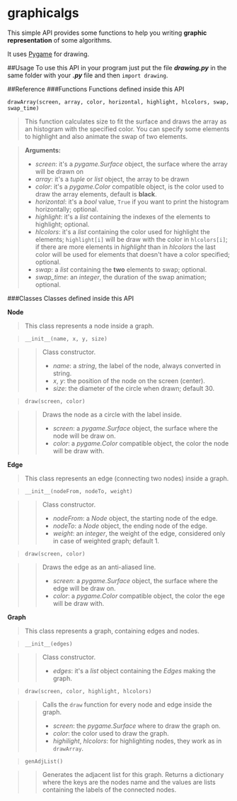 # graphicalgs

This simple API provides some functions to help you writing **graphic representation** of some algorithms.

It uses [Pygame](www.pygame.org) for drawing.

##Usage
To use this API in your program just put the file  _**drawing.py**_ in the same folder with your  _**.py**_  file and then `import drawing`.

##Reference
###Functions
Functions defined inside this API

`drawArray(screen, array, color, horizontal, highlight, hlcolors, swap, swap_time)`
>This function calculates size to fit the surface and draws the array as an histogram with the specified color. You can specify some elements to highlight and also animate the swap of two elements.

>**Arguments:**
>+ *screen*: it's a *pygame.Surface* object, the surface where the array will be drawn on
>+ *array*: it's a *tuple* or *list* object, the array to be drawn
>+ *color*: it's a *pygame.Color* compatible object, is the color used to draw the array elements, default is **black**.
>+ *horizontal*: it's a *bool* value, `True` if you want to print the histogram horizontally; optional.
>+ *highlight*: it's a *list* containing the indexes of the elements to highlight; optional.
>+ *hlcolors*: it's a *list* containing the color used for highlight the elements; `highlight[i]` will be draw with the color in `hlcolors[i]`; if there are more elements in *highlight* than in *hlcolors* the last color will be used for elements that doesn't have a color specified; optional.
>+ *swap*: a *list* containing the **two** elements to swap; optional.
>+ *swap_time*: an *integer*, the duration of the swap animation; optional.

###Classes
Classes defined inside this API

**Node**
>This class represents a node inside a graph.

>`__init__(name, x, y, size)`

>>Class constructor.
>>+ *name*: a *string*, the label of the node, always converted in string.
>>+ *x*, *y*: the position of the node on the screen (center).
>>+ *size*: the diameter of the circle when drawn; default 30.

>`draw(screen, color)`

>>Draws the node as a circle with the label inside.
>>+ *screen*: a *pygame.Surface* object, the surface where the node will be draw on.
>>+ *color*: a *pygame.Color* compatible object, the color the node will be draw with.

**Edge**
>This class represents an edge (connecting two nodes) inside a graph.

>`__init__(nodeFrom, nodeTo, weight)`

>>Class constructor.
>>+ *nodeFrom*: a *Node* object, the starting node of the edge.
>>+ *nodeTo*: a *Node* object, the ending node of the edge.
>>+ *weight*: an *integer*, the weight of the edge, considered only in case of weighted graph; default 1.

>`draw(screen, color)`

>>Draws the edge as an anti-aliased line.
>>+ *screen*: a *pygame.Surface* object, the surface where the edge will be draw on.
>>+ *color*: a *pygame.Color* compatible object, the color the ege will be draw with.

**Graph**
>This class represents a graph, containing edges and nodes.

>`__init__(edges)`

>>Class constructor.
>>+ *edges*: it's a *list* object containing the *Edges* making the graph.

>`draw(screen, color, highlight, hlcolors)`

>>Calls the `draw` function for every node and edge inside the graph.
>>+ *screen*: the *pygame.Surface* where to draw the graph on.
>>+ *color*: the color used to draw the graph.
>>+ *highilight*, *hlcolors*: for highlighting nodes, they work as in `drawArray`.

>`genAdjList()`

>>Generates the adjacent list for this graph. Returns a dictionary where the keys are the nodes name and the values are lists containing the labels of the connected nodes.